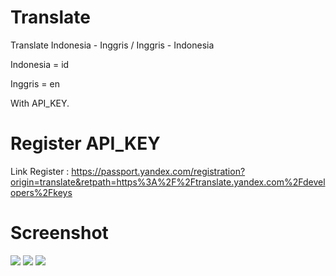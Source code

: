 # Translate
Translate Indonesia - Inggris / Inggris - Indonesia 

Indonesia = id

Inggris = en

With API_KEY.
# Register API_KEY
Link Register : https://passport.yandex.com/registration?origin=translate&retpath=https%3A%2F%2Ftranslate.yandex.com%2Fdevelopers%2Fkeys
# Screenshot
<img src="Translate1.jpg"/> <img src="Translate2.jpg"/> <img src="Translate3.jpg"/>
